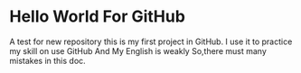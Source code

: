 # Hello World For GitHub
A test for new repository
this is my first project in GitHub.
I use it to practice my skill on use GitHub
And My English is weakly
So,there must many mistakes in this doc.
